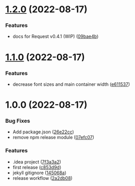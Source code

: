 # [1.2.0](https://github.com/twistapps/request-for-mirror-docs/compare/1.1.0...1.2.0) (2022-08-17)


### Features

* docs for Request v0.4.1 (WIP) ([09bae4b](https://github.com/twistapps/request-for-mirror-docs/commit/09bae4b05403e3fb085f6d3a1ba9069caa35784e))

# [1.1.0](https://github.com/twistapps/request-for-mirror-docs/compare/1.0.0...1.1.0) (2022-08-17)


### Features

* decrease font sizes and main container width ([e611537](https://github.com/twistapps/request-for-mirror-docs/commit/e611537051b6319a9f71a1ea44cda1eaae84c655))

# 1.0.0 (2022-08-17)


### Bug Fixes

* Add package.json ([26e22cc](https://github.com/twistapps/request-for-mirror-docs/commit/26e22cc971544b88b35a7b51ffdfcae4d3e9deee))
* remove npm release module ([07efc07](https://github.com/twistapps/request-for-mirror-docs/commit/07efc07e6409aa2d80437984ba110d7e73805336))


### Features

* .idea project ([7f3a3a2](https://github.com/twistapps/request-for-mirror-docs/commit/7f3a3a2f362494a0fd6a1e87cea5952c6515c790))
* first release ([c853d9d](https://github.com/twistapps/request-for-mirror-docs/commit/c853d9d526d35d4bb2ff425663c5219183924cb1))
* jekyll gitignore ([145068a](https://github.com/twistapps/request-for-mirror-docs/commit/145068a7b90b139591e46a4de46ce8e820badbac))
* release workflow ([2a2db08](https://github.com/twistapps/request-for-mirror-docs/commit/2a2db0886b35a655d9f220afeee3b58d1196d7f5))
